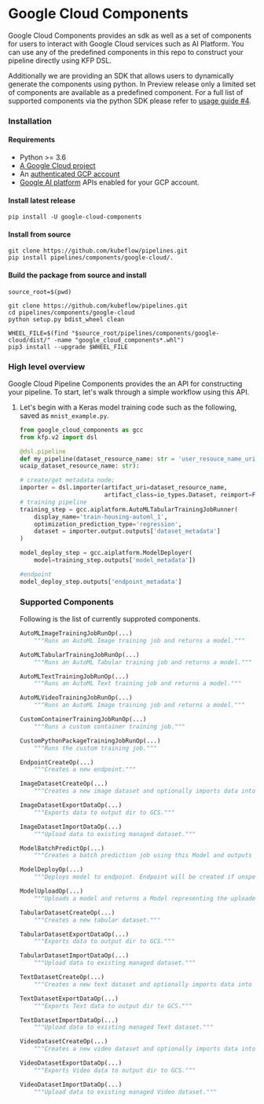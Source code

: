 # Google Cloud Components

Google Cloud Components provides an sdk as well as a set of components for users
to interact with Google Cloud services such as AI Platform. You can use any of
the predefined components in this repo to construct your pipeline directly using
KFP DSL.

Additionally we are providing an SDK that allows users to dynamically generate
the components using python. In Preview release only a limited set of components
are available as a predefined component. For a full list of supported components
via the python SDK please refer to [usage guide #4](#usage-guide).

### Installation

#### Requirements

-   Python >= 3.6
-   [A Google Cloud project](https://cloud.google.com/ai-platform/docs/getting-started-keras#set_up_your_project)
-   An
    [authenticated GCP account](https://cloud.google.com/ai-platform/docs/getting-started-keras#authenticate_your_gcp_account)
-   [Google AI platform](https://cloud.google.com/ai-platform/) APIs enabled for
    your GCP account.

#### Install latest release

```shell
pip install -U google-cloud-components
```

#### Install from source

```shell
git clone https://github.com/kubeflow/pipelines.git
pip install pipelines/components/google-cloud/.
```

#### Build the package from source and install

```shell
source_root=$(pwd)

git clone https://github.com/kubeflow/pipelines.git
cd pipelines/components/google-cloud
python setup.py bdist_wheel clean

WHEEL_FILE=$(find "$source_root/pipelines/components/google-cloud/dist/" -name "google_cloud_components*.whl")
pip3 install --upgrade $WHEEL_FILE
```

### High level overview

Google Cloud Pipeline Components provides the an API for constructing your pipeline. To
start, let's walk through a simple workflow using this API.

1.  Let's begin with a Keras model training code such as the following, saved as
    `mnist_example.py`.

    ```python
    from google_cloud_components as gcc
    from kfp.v2 import dsl

    @dsl.pipeline
    def my_pipeline(dataset_resource_name: str = 'user_resouce_name_uri')
    ucaip_dataset_resource_name: str):

    # create/get metadata node;
    importer = dsl.importer(artifact_uri=dataset_resource_name,
                            artifact_class=io_types.Dataset, reimport=False)
    # training pipeline
    training_step = gcc.aiplatform.AutoMLTabularTrainingJobRunner(
        display_name='train-housing-automl_1',
        optimization_prediction_type='regression',
        dataset = importer.output.outputs['dataset_metadata']
    )

    model_deploy_step = gcc.aiplatform.ModelDeployer(
        model=training_step.outputs['model_metadata'])

    #endpoint
    model_deploy_step.outputs['endpoint_metadata']
    ```


    ### Supported Components 
    Following is the list of currently supproted components. 

    ```python
    AutoMLImageTrainingJobRunOp(...)
        """Runs an AutoML Image training job and returns a model."""

    AutoMLTabularTrainingJobRunOp(...)
        """Runs an AutoML Tabular training job and returns a model."""

    AutoMLTextTrainingJobRunOp(...)
        """Runs an AutoML Text training job and returns a model."""

    AutoMLVideoTrainingJobRunOp(...)
        """Runs an AutoML Image training job and returns a model."""

    CustomContainerTrainingJobRunOp(...)
        """Runs a custom container training job."""

    CustomPythonPackageTrainingJobRunOp(...)
        """Runs the custom training job."""

    EndpointCreateOp(...)
        """Creates a new endpoint."""

    ImageDatasetCreateOp(...)
        """Creates a new image dataset and optionally imports data into dataset when"""

    ImageDatasetExportDataOp(...)
        """Exports data to output dir to GCS."""

    ImageDatasetImportDataOp(...)
        """Upload data to existing managed dataset."""

    ModelBatchPredictOp(...)
        """Creates a batch prediction job using this Model and outputs prediction"""

    ModelDeployOp(...)
        """Deploys model to endpoint. Endpoint will be created if unspecified."""

    ModelUploadOp(...)
        """Uploads a model and returns a Model representing the uploaded Model resource."""

    TabularDatasetCreateOp(...)
        """Creates a new tabular dataset."""

    TabularDatasetExportDataOp(...)
        """Exports data to output dir to GCS."""

    TabularDatasetImportDataOp(...)
        """Upload data to existing managed dataset."""

    TextDatasetCreateOp(...)
        """Creates a new text dataset and optionally imports data into dataset when"""

    TextDatasetExportDataOp(...)
        """Exports Text data to output dir to GCS."""

    TextDatasetImportDataOp(...)
        """Upload data to existing managed Text dataset."""

    VideoDatasetCreateOp(...)
        """Creates a new video dataset and optionally imports data into dataset when"""

    VideoDatasetExportDataOp(...)
        """Exports Video data to output dir to GCS."""

    VideoDatasetImportDataOp(...)
        """Upload data to existing managed Video dataset."""
    ```
